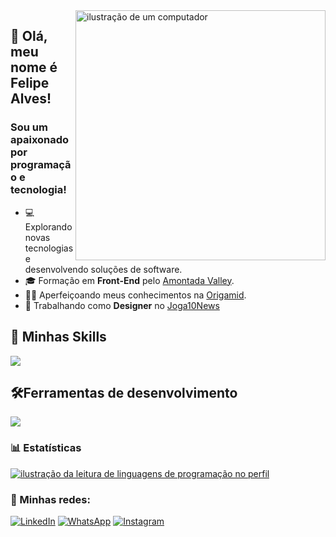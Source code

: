 <img src="https://raw.githubusercontent.com/MicaelliMedeiros/micaellimedeiros/master/image/computer-illustration.png" alt="ilustração de um computador" min-width="400px" max-width="400px" width="400px" align="right">

## 🖖 Olá, meu nome é <strong>Felipe Alves!</strong>
<h3> Sou um apaixonado por programação e tecnologia!</h3>

- 💻 Explorando novas tecnologias e desenvolvendo soluções de software.
- 🎓 Formação em **Front-End** pelo <a href="https://www.amontadavalley.com.br">Amontada Valley</a>.
- 👨‍💻 Aperfeiçoando meus conhecimentos na <a href="https://www.origamid.com/">Origamid</a>.
- 💼 Trabalhando como **Designer** no <a href="https://joga10news.com/">Joga10News</a>

## 🚀 Minhas Skills

<p align="left">
  <a href="https://skillicons.dev">
    <img src="https://skillicons.dev/icons?i=html,css,bootstrap,js,react,tailwind,sass,ts," />
  </a>
</p>

## 🛠️Ferramentas de desenvolvimento

<p align="left">
  <a href="https://skillicons.dev">
    <img src="https://skillicons.dev/icons?i=vscode,ps,figma,git," />
  </a>
</p>

### 📊 Estatísticas

<a href="https://github.com/felipealvescr" title="ilustração do mapeamento de linguagens">
  <img align="center" src="https://github-readme-stats.vercel.app/api/top-langs/?username=felipealvescr&theme=dracula&hide_langs_below=1" alt="ilustração da leitura de linguagens de programação no perfil"/>
</a>

<br>

### 📱 Minhas redes:

<p align="left">
  <a href="https://www.linkedin.com/in/felipe-alves-6a67b6256" title="LinkedIn">
  <img src="https://img.shields.io/badge/-Linkedin-0e76a8?style=flat-square&logo=Linkedin&logoColor=white&link=/" alt="LinkedIn"/></a>

  <a href="https://wa.me/5588996082479" title="WhatsApp">
  <img src="https://img.shields.io/badge/-WhatsApp-25d366?style=flat-square&labelColor=25d366&logo=whatsapp&logoColor=white&link=" alt="WhatsApp"/></a>

  <a href="https://www.instagram.com/felipealvescr/" title="Instagram">
  <img src="https://img.shields.io/badge/-Instagram-DF0174?style=flat-square&labelColor=DF0174&logo=instagram&logoColor=white&link=" alt="Instagram"/></a>
</p>

